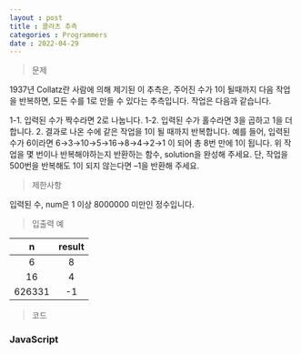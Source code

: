 ```yaml
---
layout : post
title : 콜라츠 추측
categories : Programmers
date : 2022-04-29
---
```

> 문제<br>

1937년 Collatz란 사람에 의해 제기된 이 추측은, 주어진 수가 1이 될때까지 다음 작업을 반복하면, 모든 수를 1로 만들 수 있다는 추측입니다. 작업은 다음과 같습니다.

1-1. 입력된 수가 짝수라면 2로 나눕니다. 
1-2. 입력된 수가 홀수라면 3을 곱하고 1을 더합니다.
2. 결과로 나온 수에 같은 작업을 1이 될 때까지 반복합니다.
예를 들어, 입력된 수가 6이라면 6→3→10→5→16→8→4→2→1 이 되어 총 8번 만에 1이 됩니다. 위 작업을 몇 번이나 반복해야하는지 반환하는 함수, solution을 완성해 주세요. 단, 작업을 500번을 반복해도 1이 되지 않는다면 –1을 반환해 주세요.

> 제한사항<br>

입력된 수, num은 1 이상 8000000 미만인 정수입니다.

> 입출력 예<br>

|n|result|
|:--:|:--:|
|6|8|
|16|4|
|626331|-1|

> 코드
### JavaScript

<script src="https://gist.github.com/kwontaehoon/e8dcff655d78664441657b27c5a2bae5.js"></script>
